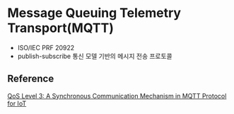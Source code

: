 # Message Queuing Telemetry Transport(MQTT)

- ISO/IEC PRF 20922
- publish-subscribe 통신 모델 기반의 메시지 전송 프로토콜



## Reference 

[QoS Level 3: A Synchronous Communication Mechanism in MQTT Protocol for IoT](http://journal.auric.kr/kiee/XmlViewer/f404797)
